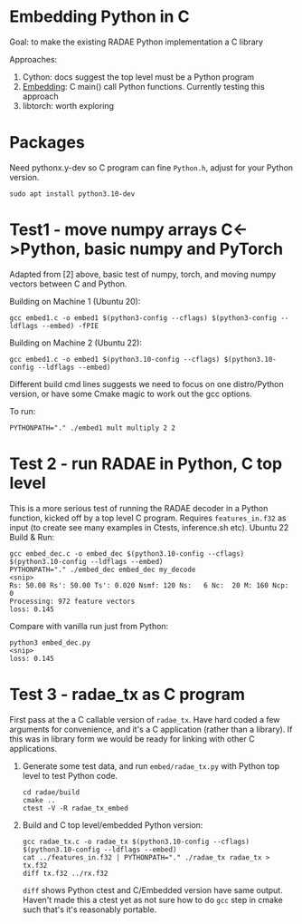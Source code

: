 # Embedding Python in C

Goal: to make the existing RADAE Python implementation a C library

Approaches:

1. Cython: docs suggest the top level must be a Python program
2. [Embedding](https://docs.python.org/3/extending/embedding.html): C main() call Python functions. Currently testing this approach 
3. libtorch: worth exploring

# Packages

Need pythonx.y-dev so C program can fine `Python.h`, adjust for your Python version.

`sudo apt install python3.10-dev`

# Test1 - move numpy arrays C<->Python, basic numpy and PyTorch

Adapted from [2] above, basic test of numpy, torch, and moving numpy vectors between C and Python.

Building on Machine 1 (Ubuntu 20):
```
gcc embed1.c -o embed1 $(python3-config --cflags) $(python3-config --ldflags --embed) -fPIE
```
Building on Machine 2 (Ubuntu 22):
```
gcc embed1.c -o embed1 $(python3.10-config --cflags) $(python3.10-config --ldflags --embed)
```
Different build cmd lines suggests we need to focus on one distro/Python version, or have some Cmake magic to work out the gcc options.

To run:
```
PYTHONPATH="." ./embed1 mult multiply 2 2
```

# Test 2 - run RADAE in Python, C top level

This is a more serious test of running the RADAE decoder in a Python function, kicked off by a top level C program.  Requires `features_in.f32` as input (to create see many examples in Ctests, inference.sh etc).
Ubuntu 22 Build & Run:
```
gcc embed_dec.c -o embed_dec $(python3.10-config --cflags) $(python3.10-config --ldflags --embed)
PYTHONPATH="." ./embed_dec embed_dec my_decode
<snip>
Rs: 50.00 Rs': 50.00 Ts': 0.020 Nsmf: 120 Ns:   6 Nc:  20 M: 160 Ncp: 0
Processing: 972 feature vectors
loss: 0.145
```
Compare with vanilla run just from Python:
```
python3 embed_dec.py
<snip>
loss: 0.145
```
# Test 3 - radae_tx as C program

First pass at the a C callable version of `radae_tx`.  Have hard coded a few arguments for convenience, and it's a C application (rather than a library).  If this was in library form we would be ready for linking with other C applications.

1. Generate some test data, and run `embed/radae_tx.py` with Python top level to test Python code.
   ```
   cd radae/build
   cmake ..
   ctest -V -R radae_tx_embed
   ```

2. Build and C top level/embedded Python version:
   ```
   gcc radae_tx.c -o radae_tx $(python3.10-config --cflags) $(python3.10-config --ldflags --embed)
   cat ../features_in.f32 | PYTHONPATH="." ./radae_tx radae_tx > tx.f32
   diff tx.f32 ../rx.f32
   ```
   `diff` shows Python ctest and C/Embedded version have same output.  Haven't made this a ctest yet as not sure how to do `gcc` step in cmake such that's it's reasonably portable.

